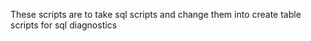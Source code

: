 These scripts are to take sql scripts and change them into create table scripts for sql diagnostics
